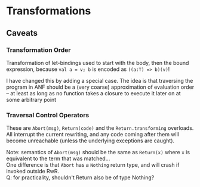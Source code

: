 # Transformations


## Caveats

### Transformation Order

Transformation of let-bindings used to start with the body, then the bound expression,
because `val a = v; b` is encoded as `((a:T) => b)(v)`!

I have changed this by adding a special case.
The idea is that traversing the program in ANF should be a (very coarse) approximation of evaluation order – at least as long as no function takes a closure to execute it later on at some arbitrary point

### Traversal Control Operators

These are `Abort(msg)`, `Return(code)` and the `Return.transforming` overloads.
All interrupt the current rewriting, and any code coming after them will become unreachable (unless the underlying exceptions are caught).

Note: semantics of `Abort(msg)` should be the same as `Return(x)` where `x` is equivalent to the term that was matched...  
One difference is that `Abort` has a `Nothing` return type, and will crash if invoked outside RwR.  
Q: for practicality, shouldn't Return also be of type Nothing?








